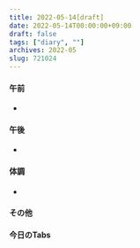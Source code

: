 ```yaml
---
title: 2022-05-14[draft]
date: 2022-05-14T00:00:00+09:00
draft: false
tags: ["diary", ""]
archives: 2022-05
slug: 721024
---
```

#### 午前
- 
#### 午後
- 
#### 体調
- 
#### その他
#### 今日のTabs